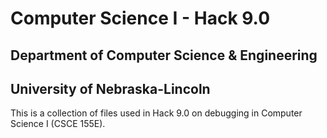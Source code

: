 
# Computer Science I - Hack 9.0
## Department of Computer Science & Engineering
## University of Nebraska-Lincoln

This is a collection of files used in Hack 9.0 on debugging in Computer Science I (CSCE 155E).